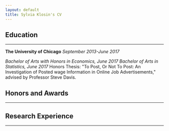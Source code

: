 ```yaml
---
layout: default
title: Sylvia Klosin's CV 
---
```


## Education

---

**The University of Chicago** *September 2013-June 2017*

*Bachelor of Arts with Honors in Economics, June 2017*
*Bachelor of Arts in Statistics, June 2017*
Honors Thesis: "To Post, Or Not To Post: An Investigation of Posted wage Information in Online Job Advertisements," advised by Professor Steve Davis.

## Honors and Awards

----

## Research Experience

---
